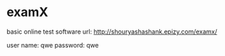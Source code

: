 # examX
basic online test software
url:  http://shouryashashank.epizy.com/examx/

user name: qwe
password: qwe
